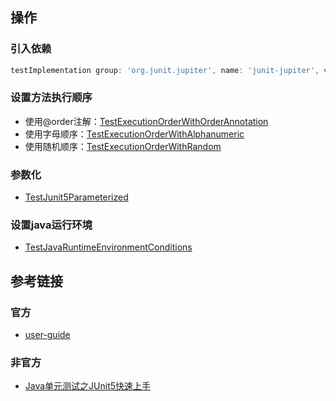 ## 操作

### 引入依赖
```build.gradle
testImplementation group: 'org.junit.jupiter', name: 'junit-jupiter', version: '5.7.0-M1'
```

### 设置方法执行顺序
* 使用@order注解：[TestExecutionOrderWithOrderAnnotation](../../src/test/java/com/zsx/junit5/TestExecutionOrderWithOrderAnnotation.java)
* 使用字母顺序：[TestExecutionOrderWithAlphanumeric](../../src/test/java/com/zsx/junit5/TestExecutionOrderWithAlphanumeric.java)
* 使用随机顺序：[TestExecutionOrderWithRandom](../../src/test/java/com/zsx/junit5/TestExecutionOrderWithRandom.java)

### 参数化
* [TestJunit5Parameterized](../../src/test/java/com/zsx/junit5/TestJunit5Parameterized.java)

### 设置java运行环境
* [TestJavaRuntimeEnvironmentConditions](../../src/test/java/com/zsx/junit5/TestJavaRuntimeEnvironmentConditions.java)

## 参考链接

### 官方
* [user-guide](https://junit.org/junit5/docs/current/user-guide/)

### 非官方
* [Java单元测试之JUnit5快速上手](https://juejin.im/post/5d80c66f51882539aa5adc10)